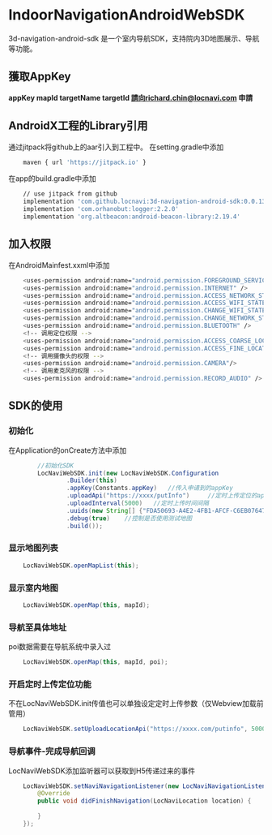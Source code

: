 # IndoorNavigationAndroidWebSDK

3d-navigation-android-sdk 是一个室内导航SDK，支持院内3D地图展示、导航等功能。

## 獲取AppKey

**appKey mapId targetName targetId 請向richard.chin@locnavi.com 申請**

## AndroidX工程的Library引用
通过jitpack将github上的aar引入到工程中。
在setting.gradle中添加
```bash
    maven { url 'https://jitpack.io' }
```

在app的build.gradle中添加
```bash
    // use jitpack from github
    implementation 'com.github.locnavi:3d-navigation-android-sdk:0.0.13'
    implementation 'com.orhanobut:logger:2.2.0'
    implementation 'org.altbeacon:android-beacon-library:2.19.4'
```


## 加入权限
在AndroidMainfest.xxml中添加
```bash
    <uses-permission android:name="android.permission.FOREGROUND_SERVICE"/>
    <uses-permission android:name="android.permission.INTERNET" />
    <uses-permission android:name="android.permission.ACCESS_NETWORK_STATE" />
    <uses-permission android:name="android.permission.ACCESS_WIFI_STATE" />
    <uses-permission android:name="android.permission.CHANGE_WIFI_STATE" />
    <uses-permission android:name="android.permission.CHANGE_NETWORK_STATE" />
    <uses-permission android:name="android.permission.BLUETOOTH" />
    <!-- 调用定位权限 -->
    <uses-permission android:name="android.permission.ACCESS_COARSE_LOCATION" />
    <uses-permission android:name="android.permission.ACCESS_FINE_LOCATION" />
    <!-- 调用摄像头的权限 -->
    <uses-permission android:name="android.permission.CAMERA"/>
    <!-- 调用麦克风的权限 -->
    <uses-permission android:name="android.permission.RECORD_AUDIO" />
```

## SDK的使用

### 初始化
在Application的onCreate方法中添加
```java
        //初始化SDK
        LocNaviWebSDK.init(new LocNaviWebSDK.Configuration
                .Builder(this)
                .appKey(Constants.appKey)   //传入申请到的appKey
                .uploadApi("https://xxxx/putInfo")     //定时上传定位的api地址
                .uploadInterval(5000)   //定时上传时间间隔
                .uuids(new String[] {"FDA50693-A4E2-4FB1-AFCF-C6EB07647825"}) //设置蓝牙扫描的uuid
                .debug(true)    //控制是否使用测试地图
                .build());
```

### 显示地图列表
```java
    LocNaviWebSDK.openMapList(this);
```

### 显示室内地图
```java
    LocNaviWebSDK.openMap(this, mapId);
```

### 导航至具体地址
poi数据需要在导航系统中录入过
```java
    LocNaviWebSDK.openMap(this, mapId, poi);
```

### 开启定时上传定位功能
不在LocNaviWebSDK.init传值也可以单独设定定时上传参数（仅Webview加载前管用）
```java
    LocNaviWebSDK.setUploadLocationApi("https://xxxx.com/putinfo", 5000);
```

### 导航事件-完成导航回调
LocNaviWebSDK添加监听器可以获取到H5传递过来的事件
```java
    LocNaviWebSDK.setNaviNavigationListener(new LocNaviNavigationListener() {
        @Override
        public void didFinishNavigation(LocNaviLocation location) {
                
        }
    });
```